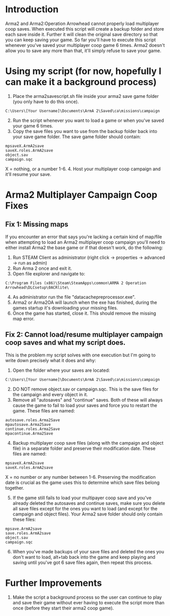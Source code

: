 # Introduction
Arma2 and Arma2:Operation Arrowhead cannot properly load multiplayer coop saves. When executed this script will create a backup folder and store each save inside it. Further it will clean the original save directory so that you can keep saving your game. So far you'll have to execute this script whenever you've saved your multiplayer coop game 6 times. Arma2 doesn't allow you to save any more than that, it'll simply refuse to save your game.

# Using my script (for now, hopefully I can make it a background process)
1. Place the arma2savescript.sh file inside your arma2 save game folder (you only have to do this once).
```
C:\Users\[Your Username]\Documents\ArmA 2\Saved\ca\missions\campaign
```
2. Run the script whenever you want to load a game or when you've saved your game 6 times.
3. Copy the save files you want to use from the backup folder back into your save game folder. The save game folder should contain:
```
mpsaveX.ArmA2save
saveX.roles.ArmA2save
object.sav
campaign.sqc
```
X = nothing, or a number 1-6.
4. Host your multiplayer coop campaign and it'll resume your save.


# Arma2 Multiplayer Campaign Coop Fixes
## Fix 1: Missing maps
If you encounter an error that says you're lacking a certain kind of map/file when attempting to load an Arma2 multiplayer coop campaign you'll need to either install Arma2 the base game or if that doesn't work, do the following:

1. Run STEAM Client as administrator (right click -> properties -> advanced -> run as admin)
2. Run Arma 2 once and exit it.
3. Open file explorer and navigate to:
```
C:\Program Files (x86)\Steam\SteamApps\common\ARMA 2 Operation Arrowhead\DLCsetup\0ACRlite\
```
4. As administrator run the file "datacachepreprocessor.exe".
5. Arma2 or Arma2OA will launch when the exe has finished, during the games startup it's downloading your missing files.
6. Once the game has started, close it.
This should remove the missing map error.

## Fix 2: Cannot load/resume multiplayer campaign coop saves and what my script does.
This is the problem my script solves with one execution but I'm going to write down precisely what it does and why:
1. Open the folder where your saves are located:
```
C:\Users\[Your Username]\Documents\ArmA 2\Saved\ca\missions\campaign
```
2. DO NOT remove object.sav or campaign.sqc. This is the save files for the campaign and every object in it.
3. Remove all "autosaves" and "continue" saves. Both of these will always cause the game to fail to load your saves and force you to restart the game. These files are named:
```
autosave.roles.Arma2Save
mpautosave.Arma2Save
continue.roles.Arma2Save
mpacontinue.Arma2Save
```
4. Backup multiplayer coop save files (along with the campaign and object file) in a separate folder and preserve their modification date. These files are named:
```
mpsaveX.ArmA2save
saveX.roles.ArmA2save
```
X = no number or any number between 1-6.
Preserving the modification date is crucial as the game uses this to determine which save files belong together.

5. If the game still fails to load your multipayer coop save and you've already deleted the autosaves and continue saves, make sure you delete all save files except for the ones you want to load (and except for the campaign and object files). Your Arma2 save folder should only contain these files:
```
mpsave.ArmA2save
save.roles.ArmA2save
object.sav
campaign.sqc
```
6. When you've made backups of your save files and deleted the ones you don't want to load, alt+tab back into the game and keep playing and saving until you've got 6 save files again, then repeat this process.

# Further Improvements
1. Make the script a background process so the user can continue to play and save their game without ever having to execute the script more than once (before they start their arma2 coop game).
